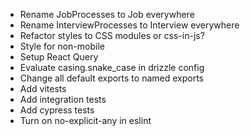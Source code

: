 - Rename JobProcesses to Job everywhere
- Rename InterviewProcesses to Interview everywhere
- Refactor styles to CSS modules or css-in-js?
- Style for non-mobile
- Setup React Query
- Evaluate casing.snake_case in drizzle config
- Change all default exports to named exports
- Add vitests
- Add integration tests
- Add cypress tests
- Turn on no-explicit-any in eslint